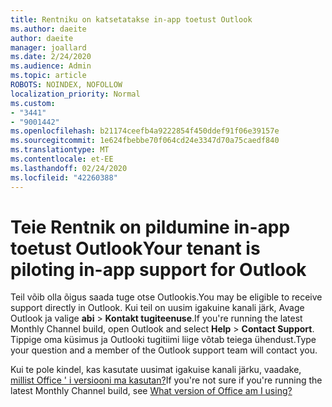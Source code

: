 ```yaml
---
title: Rentniku on katsetatakse in-app toetust Outlook
ms.author: daeite
author: daeite
manager: joallard
ms.date: 2/24/2020
ms.audience: Admin
ms.topic: article
ROBOTS: NOINDEX, NOFOLLOW
localization_priority: Normal
ms.custom:
- "3441"
- "9001442"
ms.openlocfilehash: b21174ceefb4a9222854f450ddef91f06e39157e
ms.sourcegitcommit: 1e624fbebbe70f064cd24e3347d70a75caedf840
ms.translationtype: MT
ms.contentlocale: et-EE
ms.lasthandoff: 02/24/2020
ms.locfileid: "42260388"
---
```

# <a name="your-tenant-is-piloting-in-app-support-for-outlook"></a><span data-ttu-id="a9e2d-102">Teie Rentnik on pildumine in-app toetust Outlook</span><span class="sxs-lookup"><span data-stu-id="a9e2d-102">Your tenant is piloting in-app support for Outlook</span></span>

<span data-ttu-id="a9e2d-103">Teil võib olla õigus saada tuge otse Outlookis.</span><span class="sxs-lookup"><span data-stu-id="a9e2d-103">You may be eligible to receive support directly in Outlook.</span></span> <span data-ttu-id="a9e2d-104">Kui teil on uusim igakuine kanali järk, Avage Outlook ja valige **abi** > **Kontakt tugiteenuse**.</span><span class="sxs-lookup"><span data-stu-id="a9e2d-104">If you're running the latest Monthly Channel build, open Outlook and select **Help** > **Contact Support**.</span></span> <span data-ttu-id="a9e2d-105">Tippige oma küsimus ja Outlooki tugitiimi liige võtab teiega ühendust.</span><span class="sxs-lookup"><span data-stu-id="a9e2d-105">Type your question and a member of the Outlook support team will contact you.</span></span>

<span data-ttu-id="a9e2d-106">Kui te pole kindel, kas kasutate uusimat igakuise kanali järku, vaadake, [millist Office ' i versiooni ma kasutan?](https://support.office.com/article/932788B8-A3CE-44BF-BB09-E334518B8B19)</span><span class="sxs-lookup"><span data-stu-id="a9e2d-106">If you're not sure if you're running the latest Monthly Channel build, see [What version of Office am I using?](https://support.office.com/article/932788B8-A3CE-44BF-BB09-E334518B8B19)</span></span>